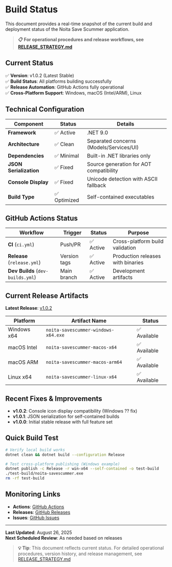 # Build Status

This document provides a real-time snapshot of the current build and deployment status of the Noita Save Scummer application.

> **📋 For operational procedures and release workflows, see [RELEASE_STRATEGY.md](./RELEASE_STRATEGY.md)**

## Current Status

✅ **Version**: v1.0.2 (Latest Stable)  
✅ **Build Status**: All platforms building successfully  
✅ **Release Automation**: GitHub Actions fully operational  
✅ **Cross-Platform Support**: Windows, macOS (Intel/ARM), Linux  

## Technical Configuration

| Component | Status | Details |
|-----------|---------|---------|
| **Framework** | ✅ Active | .NET 9.0 |
| **Architecture** | ✅ Clean | Separated concerns (Models/Services/UI) |
| **Dependencies** | ✅ Minimal | Built-in .NET libraries only |
| **JSON Serialization** | ✅ Fixed | Source generation for AOT compatibility |
| **Console Display** | ✅ Fixed | Unicode detection with ASCII fallback |
| **Build Type** | ✅ Optimized | Self-contained executables |

## GitHub Actions Status

| Workflow | Trigger | Status | Purpose |
|----------|---------|---------|---------|
| **CI** (`ci.yml`) | Push/PR | ✅ Active | Cross-platform build validation |
| **Release** (`release.yml`) | Version tags | ✅ Active | Production releases with binaries |
| **Dev Builds** (`dev-builds.yml`) | Main branch | ✅ Active | Development artifacts |

## Current Release Artifacts

**Latest Release**: [v1.0.2](https://github.com/colinmxs/noita-savescummer/releases/latest)

| Platform | Artifact Name | Status |
|----------|---------------|---------|
| Windows x64 | `noita-savescummer-windows-x64.exe` | ✅ Available |
| macOS Intel | `noita-savescummer-macos-x64` | ✅ Available |
| macOS ARM | `noita-savescummer-macos-arm64` | ✅ Available |
| Linux x64 | `noita-savescummer-linux-x64` | ✅ Available |

## Recent Fixes & Improvements

- **v1.0.2**: Console icon display compatibility (Windows ?? fix)
- **v1.0.1**: JSON serialization for self-contained builds
- **v1.0.0**: Initial stable release with full feature set

## Quick Build Test

```bash
# Verify local build works
dotnet clean && dotnet build --configuration Release

# Test cross-platform publishing (Windows example)
dotnet publish -c Release -r win-x64 --self-contained -o test-build
./test-build/noita-savescummer.exe
rm -rf test-build
```

## Monitoring Links

- **Actions**: [GitHub Actions](https://github.com/colinmxs/noita-savescummer/actions)
- **Releases**: [GitHub Releases](https://github.com/colinmxs/noita-savescummer/releases)
- **Issues**: [GitHub Issues](https://github.com/colinmxs/noita-savescummer/issues)

---

**Last Updated**: August 26, 2025  
**Next Scheduled Review**: As needed based on releases

> **💡 Tip**: This document reflects current status. For detailed operational procedures, version history, and release management, see [RELEASE_STRATEGY.md](./RELEASE_STRATEGY.md)
